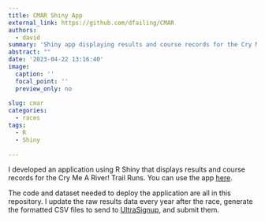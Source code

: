 ```yaml
---
title: CMAR Shiny App
external_link: https://github.com/dfailing/CMAR
authors:
  - david
summary: 'Shiny app displaying results and course records for the Cry Me A River! Trail Runs'
abstract: ""
date: '2023-04-22 13:16:40'
image:
  caption: ''
  focal_point: ''
  preview_only: no
  
slug: cmar
categories:
  - races
tags:
  - R
  - Shiny
  
---
```


I developed an application using R Shiny that displays results and course records for the Cry Me A River! Trail Runs. You can use the app [here](https://runphd.shinyapps.io/CMAR/).

The code and dataset needed to deploy the application are all in this repository. I update the raw results data every year after the race, generate the formatted CSV files to send to [UltraSignup](https://ultrasignup.com/), and submit them.